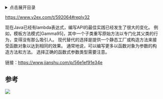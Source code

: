 <details>
<summary>点击展开目录</summary>
<!-- TOC -->

- [参考](#参考)

<!-- /TOC -->
</details>




https://www.v2ex.com/t/592064#reply32




现在Java已经有lambda表达式，编写API的最佳实践已经发生了很大的变化。 例如，模板方法模式[Gamma95]，其中一个子类重写原始方法以专门化其父类的行为，变得没有那么吸引人。 现代替代的选择是提供一个静态工厂或构造方法来接受函数对象以达到相同的效果。 通常地说，可以编写更多以函数对象为参数的构造方法和方法。 选择正确的函数式参数类型需要注意。

链接：https://www.jianshu.com/p/56e1ef91e34e


## 参考

[![](https://static.segmentfault.com/v-5b1df2a7/global/img/creativecommons-cc.svg)](https://creativecommons.org/licenses/by-nc-nd/4.0/)
